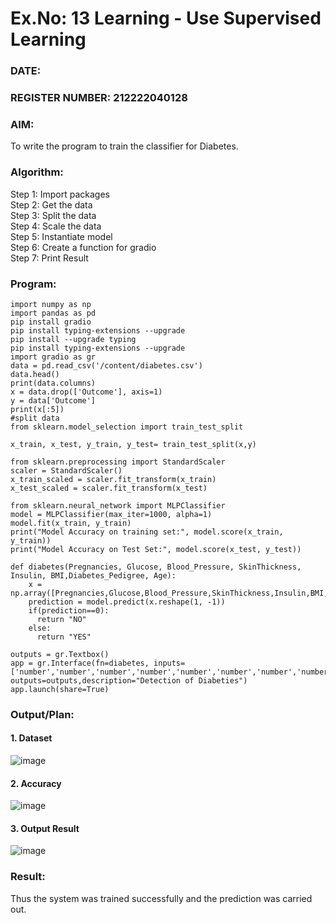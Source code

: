 # Ex.No: 13 Learning - Use Supervised Learning
### DATE:                                                                            
### REGISTER NUMBER: 212222040128
### AIM: 
To write the program to train the classifier for Diabetes.
###  Algorithm:
Step 1: Import packages <br>
Step 2: Get the data<br>
Step 3: Split the data <br>
Step 4: Scale the data <br>
Step 5: Instantiate model <br>
Step 6: Create a function for gradio <br>
Step 7: Print Result <br>
### Program:
```
import numpy as np
import pandas as pd
pip install gradio
pip install typing-extensions --upgrade
pip install --upgrade typing
pip install typing-extensions --upgrade
import gradio as gr
data = pd.read_csv('/content/diabetes.csv')
data.head()
print(data.columns)
x = data.drop(['Outcome'], axis=1)
y = data['Outcome']
print(x[:5])
#split data
from sklearn.model_selection import train_test_split

x_train, x_test, y_train, y_test= train_test_split(x,y)

from sklearn.preprocessing import StandardScaler
scaler = StandardScaler()
x_train_scaled = scaler.fit_transform(x_train)
x_test_scaled = scaler.fit_transform(x_test)

from sklearn.neural_network import MLPClassifier
model = MLPClassifier(max_iter=1000, alpha=1)
model.fit(x_train, y_train)
print("Model Accuracy on training set:", model.score(x_train, y_train))
print("Model Accuracy on Test Set:", model.score(x_test, y_test))

def diabetes(Pregnancies, Glucose, Blood_Pressure, SkinThickness, Insulin, BMI,Diabetes_Pedigree, Age):
    x = np.array([Pregnancies,Glucose,Blood_Pressure,SkinThickness,Insulin,BMI,Diabetes_Pedigree,Age])
    prediction = model.predict(x.reshape(1, -1))
    if(prediction==0):
      return "NO"
    else:
      return "YES"

outputs = gr.Textbox()
app = gr.Interface(fn=diabetes, inputs=['number','number','number','number','number','number','number','number'], outputs=outputs,description="Detection of Diabeties")
app.launch(share=True)

```

### Output/Plan:

#### 1. Dataset
![image](https://github.com/AaronDominic/AI_Lab_2023-24/assets/143015231/ac8a0336-1652-4d87-b843-b7cbbc29c8b2)

#### 2. Accuracy
![image](https://github.com/AaronDominic/AI_Lab_2023-24/assets/143015231/2353b5a1-b447-43d3-a769-11db565b73f6)

#### 3. Output Result
![image](https://github.com/AaronDominic/AI_Lab_2023-24/assets/143015231/15d88535-80f2-4b43-9c21-002ac0462bfb)



### Result:
Thus the system was trained successfully and the prediction was carried out.

